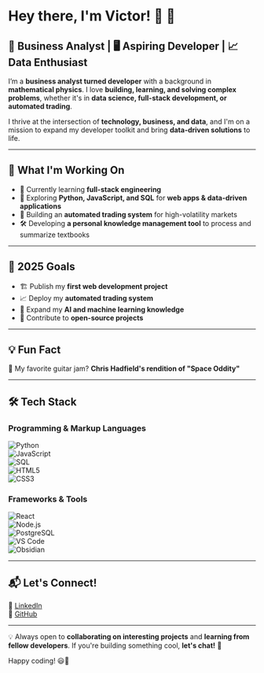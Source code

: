 # Hey there, I'm Victor! 👋 🚀  

## 🧠 Business Analyst | 🖥️ Aspiring Developer | 📈 Data Enthusiast  

I’m a **business analyst turned developer** with a background in **mathematical physics**. I love **building, learning, and solving complex problems**, whether it's in **data science, full-stack development, or automated trading**.  

I thrive at the intersection of **technology, business, and data**, and I'm on a mission to expand my developer toolkit and bring **data-driven solutions** to life.  

---

## 🚀 What I'm Working On  

- 🌱 Currently learning **full-stack engineering**  
- 🔧 Exploring **Python, JavaScript, and SQL** for **web apps & data-driven applications**  
- 🤖 Building an **automated trading system** for high-volatility markets  
- 🛠 Developing **a personal knowledge management tool** to process and summarize textbooks  

---

## 🎯 2025 Goals  

- 🏗️ Publish my **first web development project**  
- 📈 Deploy my **automated trading system**  
- 🧠 Expand my **AI and machine learning knowledge**  
- 🚀 Contribute to **open-source projects**  

---

## 💡 Fun Fact  

🎸 My favorite guitar jam? **Chris Hadfield's rendition of "Space Oddity"**

---

## 🛠️ Tech Stack  

### **Programming & Markup Languages**  
![Python](https://img.shields.io/badge/-Python-3776AB?style=flat-square&logo=python&logoColor=white)  
![JavaScript](https://img.shields.io/badge/-JavaScript-F7DF1E?style=flat-square&logo=javascript&logoColor=black)  
![SQL](https://img.shields.io/badge/-SQL-4479A1?style=flat-square&logo=mysql&logoColor=white)  
![HTML5](https://img.shields.io/badge/-HTML5-E34F26?style=flat-square&logo=html5&logoColor=white)  
![CSS3](https://img.shields.io/badge/-CSS3-1572B6?style=flat-square&logo=css3&logoColor=white)  

### **Frameworks & Tools**  
![React](https://img.shields.io/badge/-React-61DAFB?style=flat-square&logo=react&logoColor=black)  
![Node.js](https://img.shields.io/badge/-Node.js-339933?style=flat-square&logo=node.js&logoColor=white)  
![PostgreSQL](https://img.shields.io/badge/-PostgreSQL-336791?style=flat-square&logo=postgresql&logoColor=white)  
![VS Code](https://img.shields.io/badge/-VS_Code-007ACC?style=flat-square&logo=visualstudiocode&logoColor=white)  
![Obsidian](https://img.shields.io/badge/-Obsidian-483699?style=flat-square&logo=obsidian&logoColor=white)  

---

## 📬 Let's Connect!  

💼 [LinkedIn](https://www.linkedin.com/in/victordu577/)  
📩 [GitHub](https://github.com/victordu577)  

---

💡 Always open to **collaborating on interesting projects** and **learning from fellow developers**. If you're building something cool, **let's chat!** 🚀  

Happy coding! 😃🎉  
